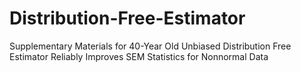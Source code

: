 # Distribution-Free-Estimator
Supplementary Materials for 40-Year Old Unbiased Distribution Free Estimator Reliably Improves SEM Statistics for Nonnormal Data
